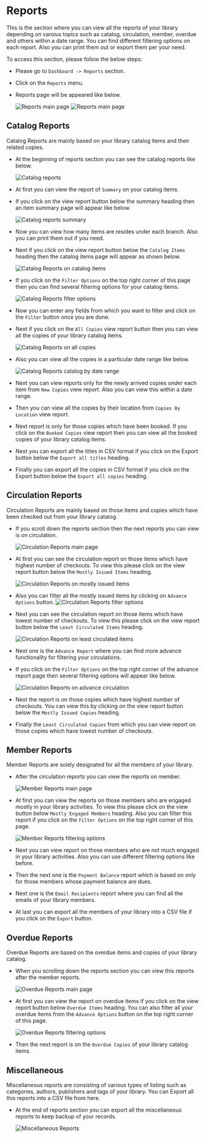 # Reports

This is the section where you can view all the reports of your library depending on varoius topics such as catalog, circulation, member, overdue and others within a date range. You can find different filtering options on each report. Also you can print them out or export them per your need. 

To access this section, please follow the below steps:

* Please go to `Dashboard -> Reports` section.
* Click on the `Reports` menu.
* Reports page will be appeared like below.

	![Reports main page](img/reports_main_page1.png)
	![Reports main page](img/reports_main_page2.png)

## Catalog Reports

Catalog Reports are mainly based on your library catalog items and their related copies.

* At the beginning of reports section you can see the catalog reports like below.

	![Catalog reports](img/reports_on_catalog.png)

* At first you can view the report of `Summary` on your catalog items. 
* If you click on the view report button below the summary heading then an item summary page will appear like below.

	![Catalog reports summary](img/reports_on_catalog_summary.png)

* Now you can view how many items are resides under each branch. Also you can print them out if you need.
* Next if you click on the view report button below the `Catalog Items` heading then the catalog items page will appear as shown below.

	![Catalog Reports on catalog items](img/reports_on_catalog_items.png)

* If you click on the `Filter Options` on the top right corner of this page then you can find several filtering options for your catalog items.

	![Catalog Reports filter options](img/reports_on_catalog_filter_options.png)

* Now you can enter any fields from which you want to filter and click on the `Filter` button once you are done.
* Next if you click on the `All Copies` view report button then you can view all the copies of your library catalog items.

	![Catalog Reports on all copies](img/reports_on_catalog_all_copies.png)

* Also you can view all the copies in a particular date range like below.

	![Catalog Reports catalog by date range](img/reports_on_catalog_by_date_range.png)

* Next you can view reports only for the newly arrived copies under each item from `New Copies` view report. Also you can view this within a date range.
* Then you can view all the copies by their location from `Copies By Location` view report.
* Next report is only for those copies which have been booked. If you click on the `Booked Copies` view report then you can view all the booked copies of your library catalog items.
* Next you can export all the titles in CSV format if you click on the Export button below the `Export all titles` heading.
* Finally you can export all the copies in CSV format if you click on the Export button below the `Export all copies` heading. 


## Circulation Reports

Circulation Reports are mainly based on those items and copies which have been checked out from your library catalog.

* If you scroll down the reports section then the next reports you can view is on circulation.

	![Circulation Reports main page](img/reports_on_circulation.png)

* At first you can see the circulation report on those items which have highest number of checkouts. To view this please click on the view report button below the `Mostly Issued Items` heading.

	![Circulation Reports on mostly issued items](img/reports_on_mostly_issued_items.png)

* Also you can filter all the mostly issued items by clicking on `Advance Options` button.
	![Circulation Reports filter options](img/reports_circulation_filter_options.png)

* Next you can see the circulation report on those items which have lowest number of checkouts. To view this please click on the view report button below the `Least Circulated Items` heading.

	![Circulation Reports on least circulated items](img/reports_on_least_circulated_items.png)

* Next one is the `Advance Report` where you can find more advance functionality for filtering your circulations.
* If you click on the `Filter Options` on the top right corner of the advance report page then several filtering options will appear like below.

	![Circulation Reports on advance circulation](img/reports_on_advance_circulation.png)
	
* Next the report is on those copies which have highest number of checkouts. You can view this by clicking on the view report button below the `Mostly Issued Copies` heading.
* Finally the `Least Circulated Copies` from which you can view report on those copies which have lowest number of checkouts.

## Member Reports

Member Reports are solely designated for all the members of your library. 

* After the circulation reports you can view the reports on member.

	![Member Reports main page](img/reports_on_member.png)

* At first you can view the reports on those members who are engaged mostly in your library activities. To view this please click on the view button below `Mostly Engaged Members` heading. Also you can filter this report if you click on the `Filter Options` on the top right corner of this page.

	![Member Reports filtering options](img/reports_on_member_filtering_options.png)
 
* Next you can view report on those members who are not much engaged in your library activities. Also you can use different filtering options like before.
* Then the next one is the `Payment Balance` report which is based on only for those members whose payment balance are dues.
* Next one is the `Email Recipients` report where you can find all the emails of your library members.
* At last you can export all the members of your library into a CSV file if you click on the `Export` button.

## Overdue Reports

Overdue Reports are based on the overdue items and copies of your library catalog.

* When you scrolling down the reports section you can view this reports after the member reports.

	![Overdue Reports main page](img/reports_on_overdue.png)

* At first you can view the report on overdue items if you click on the view report button below `Overdue Items` heading. You can also filter all your overdue items from the `Advance Options` button on the top right corner of this page.

	![Overdue Reports filtering options](img/reports_on_overdue_filtering_options.png)

* Then the next report is on the `Overdue Copies` of your library catalog items.


## Miscellaneous

Miscellaneous reports are consisting of various types of listing such as categories, authors, publishers and tags of your library. You can Export all this reports into a CSV file from here.

* At the end of reports section you can export all the miscellaneous reports to keep backup of your records.

	![Miscellaneous Reports](img/reports_miscellaneous.png)